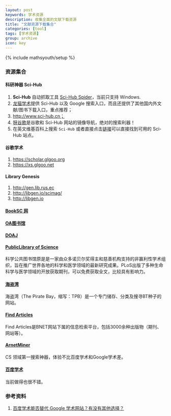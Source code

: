 ```yaml
---
layout: post
keywords: 学术资源
description: 收集全面的文献下载资源
title: "文献资源下载集合"
categories: [tool]
tags: [学术资源]
group: archive
icon: key
---
```

{% include mathsyouth/setup %}


### 资源集合

#### 科研神器 Sci-Hub

1. **Sci-Hub** 自动抓取工具 [Sci-Hub Spider](https://blog.ferstar.org/post/scihub_spider)，当前只支持 Windows.
2. [龙猫学术](http://www.6453.net/)提供 Sci-Hub 以及 Google 搜索入口，而且还提供了其他国内外文献/图书下载入口，重点推荐；
3. http://www.sci-hub.cn；
4. [呀谷歌](https://yaguge.com)是谷歌和 Sci-Hub 网站的镜像导航，绝对的搜索利器！
5. 在英文维基百科上搜索 `Sci-Hub` 或者直接点击[链接](https://en.wikipedia.org/wiki/Sci-Hub)可以直接找到可用的 Sci-Hub 站点。

#### 谷歌学术

1. https://scholar.glgoo.org
2. https://xs.glgoo.net

#### Library Genesis

1. http://gen.lib.rus.ec
2. http://libgen.io/scimag/
3. http://libgen.io

#### [BookSC 网](http://zh.booksc.org)

#### [OA图书馆](http://www.oalib.com)

#### [DOAJ](https://doaj.org)

#### [PublicLibrary of Science](https://www.plos.org)

科学公共图书馆原是是一家由众多诺贝尔奖得主和慈善机构支持的非赢利性学术组织，旨在推广世界各地的科学和医学领域的最新研究成果。PLoS出版了多种生命科学与医学领域的开放获取期刊，可以免费获取全文，比较具有影响力。

#### [海盗湾](thepiratebay.se/)

海盗湾（The Pirate Bay，缩写：TPB）是一个专门储存、分类及搜寻BT种子的网站。

#### [Find Articles](http://findarticles.com/)

Find Articles是BNET网站下属的信息检索平台，包括3000余种出版物（期刊、网站等）。

#### [ArnetMiner](https://www.aminer.cn)

CS 领域第一搜索神器，体验不比百度学术和Google学术差。

#### [百度学术](http://xueshu.baidu.com)

当前做得也很不错。


### 参考资料

1. [百度学术能否替代 Google 学术网站？有没有其他选择？](https://www.zhihu.com/question/24143504)